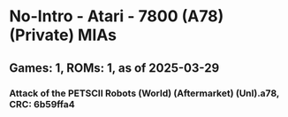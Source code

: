 # No-Intro - Atari - 7800 (A78) (Private) MIAs
## Games: 1, ROMs: 1, as of 2025-03-29

### Attack of the PETSCII Robots (World) (Aftermarket) (Unl).a78, CRC: 6b59ffa4
